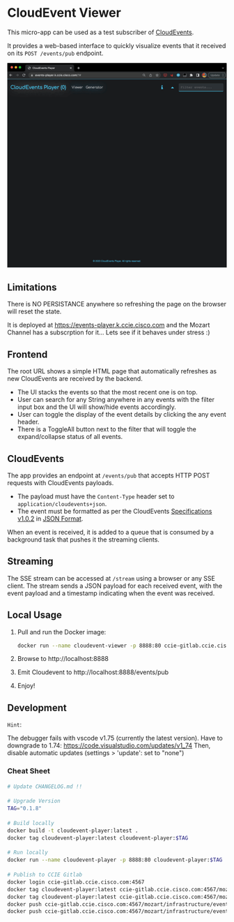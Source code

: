 # CloudEvent Viewer

This micro-app can be used as a test subscriber of [CloudEvents](https://cloudevents.io/).

It provides a web-based interface to quickly visualize events that it received on its `POST /events/pub` endpoint.

![Demo](assets/cloudevent-player_demo_0.1.2.gif)

## Limitations

There is NO PERSISTANCE anywhere so refreshing the page on the browser will reset the state.  

It is deployed at https://events-player.k.ccie.cisco.com and the Mozart Channel has a subscrption for it... Lets see if it behaves under stress :)

## Frontend

The root URL shows a simple HTML page that automatically refreshes as new CloudEvents are received by the backend.

- The UI stacks the events so that the most recent one is on top.
- User can search for any String anywhere in any events with the filter input box and the UI will show/hide events accordingly.
- User can toggle the display of the event details by clicking the any event header.
- There is a ToggleAll button next to the filter that will toggle the expand/collapse status of all events.

## CloudEvents

The app provides an endpoint at `/events/pub` that accepts HTTP POST requests with CloudEvents payloads.

- The payload must have the `Content-Type` header set to `application/cloudevents+json`.
- The event must be formatted as per the CloudEvents [Specifications v1.0.2](https://github.com/cloudevents/spec/blob/v1.0.2/cloudevents/spec.md) in [JSON Format](https://github.com/cloudevents/spec/blob/v1.0.2/cloudevents/formats/json-format.md).  

When an event is received, it is added to a queue that is consumed by a background task that pushes it the streaming clients.

## Streaming

The SSE stream can be accessed at `/stream` using a browser or any SSE client. The stream sends a JSON payload for each received event, with the event payload and a timestamp indicating when the event was received.

## Local Usage

1. Pull and run the Docker image:

    ```sh
    docker run --name cloudevent-viewer -p 8888:80 ccie-gitlab.ccie.cisco.com:4567/mozart/infrastructure/eventing/cloudevent-viewer:latest
    ```

2. Browse to http://localhost:8888

3. Emit Cloudevent to http://localhost:8888/events/pub

4. Enjoy!

## Development

`Hint`:

The debugger fails with vscode v1.75 (currently the latest version).
Have to downgrade to 1.74: https://code.visualstudio.com/updates/v1_74 Then, disable automatic updates (settings > 'update': set to "none")

### Cheat Sheet

```sh
# Update CHANGELOG.md !!

# Upgrade Version
TAG="0.1.8"

# Build locally
docker build -t cloudevent-player:latest .
docker tag cloudevent-player:latest cloudevent-player:$TAG

# Run locally
docker run --name cloudevent-player -p 8888:80 cloudevent-player:$TAG

# Publish to CCIE Gitlab
docker login ccie-gitlab.ccie.cisco.com:4567
docker tag cloudevent-player:latest ccie-gitlab.ccie.cisco.com:4567/mozart/infrastructure/eventing/cloudevent-player:$TAG
docker tag cloudevent-player:latest ccie-gitlab.ccie.cisco.com:4567/mozart/infrastructure/eventing/cloudevent-player:latest
docker push ccie-gitlab.ccie.cisco.com:4567/mozart/infrastructure/eventing/cloudevent-player:$TAG
docker push ccie-gitlab.ccie.cisco.com:4567/mozart/infrastructure/eventing/cloudevent-player:latest

```
